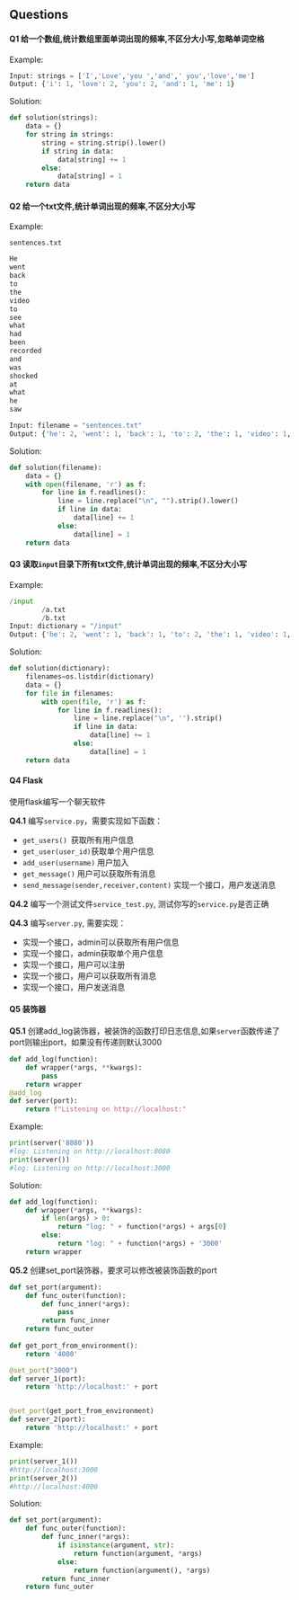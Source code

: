 ## Questions

#### Q1 给一个数组,统计数组里面单词出现的频率,不区分大小写,忽略单词空格

Example:

```python
Input: strings = ['I','Love','you ','and',' you','love','me']
Output: {'i': 1, 'love': 2, 'you': 2, 'and': 1, 'me': 1}
```

Solution:

```python
def solution(strings):
    data = {}
    for string in strings:
        string = string.strip().lower()
        if string in data:
            data[string] += 1
        else:
            data[string] = 1
    return data
```



#### Q2 给一个txt文件,统计单词出现的频率,不区分大小写

Example:

`sentences.txt`

```javascript
He
went
back
to
the
video
to
see
what
had
been
recorded
and
was
shocked
at
what
he
saw
```

```python
Input: filename = "sentences.txt"
Output: {'he': 2, 'went': 1, 'back': 1, 'to': 2, 'the': 1, 'video': 1, 'see': 1, 'what': 2, 'had': 1, 'been': 1, 'recorded': 1, 'and': 1, 'was': 1, 'shocked': 1, 'at': 1, 'saw': 1}
```

Solution:

```python
def solution(filename):
    data = {}
    with open(filename, 'r') as f:
        for line in f.readlines():
            line = line.replace("\n", "").strip().lower()
            if line in data:
                data[line] += 1
            else:
                data[line] = 1
    return data
```

#### Q3 读取`input`目录下所有txt文件,统计单词出现的频率,不区分大小写

Example:

```python
/input
		/a.txt
		/b.txt
Input: dictionary = "/input"
Output: {'he': 2, 'went': 1, 'back': 1, 'to': 2, 'the': 1, 'video': 1, 'see': 1, 'what': 2, 'had': 1, 'been': 1, 'recorded': 1, 'and': 1, 'was': 1, 'shocked': 1, 'at': 1, 'saw': 1}
```

Solution:

```python
def solution(dictionary):
  	filenames=os.listdir(dictionary)
    data = {}
    for file in filenames:
        with open(file, 'r') as f:
            for line in f.readlines():
                line = line.replace("\n", '').strip()
                if line in data:
                    data[line] += 1
                else:
                    data[line] = 1
    return data
```

#### Q4 Flask

使用flask编写一个聊天软件

**Q4.1** 编写`service.py`，需要实现如下函数：

* `get_users() `获取所有用户信息
* `get_user(user_id)`获取单个用户信息
* `add_user(username)` 用户加入
* `get_message()` 用户可以获取所有消息
* `send_message(sender,receiver,content)` 实现一个接口，用户发送消息

**Q4.2** 编写一个测试文件`service_test.py`, 测试你写的`service.py`是否正确

**Q4.3** 编写`server.py`, 需要实现：

* 实现一个接口，admin可以获取所有用户信息
* 实现一个接口，admin获取单个用户信息
* 实现一个接口，用户可以注册
* 实现一个接口，用户可以获取所有消息
* 实现一个接口，用户发送消息

#### Q5 装饰器

**Q5.1** 创建add_log装饰器，被装饰的函数打印日志信息,如果`server`函数传递了port则输出port，如果没有传递则默认3000

```python
def add_log(function):
    def wrapper(*args, **kwargs):
        pass
    return wrapper
@add_log
def server(port):
    return f"Listening on http://localhost:"
```

Example:

```python
print(server('8080'))
#log: Listening on http://localhost:8080
print(server())
#log: Listening on http://localhost:3000
```

Solution:

```python
def add_log(function):
    def wrapper(*args, **kwargs):
        if len(args) > 0:
            return "log: " + function(*args) + args[0]
        else:
            return "log: " + function(*args) + '3000'
    return wrapper
```

**Q5.2** 创建set_port装饰器，要求可以修改被装饰函数的port

```python
def set_port(argument):
    def func_outer(function):
        def func_inner(*args):
            pass
        return func_inner
    return func_outer
  
def get_port_from_environment():
    return '4000'

@set_port("3000")
def server_1(port):
    return 'http://localhost:' + port


@set_port(get_port_from_environment)
def server_2(port):
    return 'http://localhost:' + port
```

Example:

```python
print(server_1())
#http://localhost:3000
print(server_2())
#http://localhost:4000
```

Solution:

```python
def set_port(argument):
    def func_outer(function):
        def func_inner(*args):
            if isinstance(argument, str):
                return function(argument, *args)
            else:
                return function(argument(), *args)
        return func_inner
    return func_outer
```




